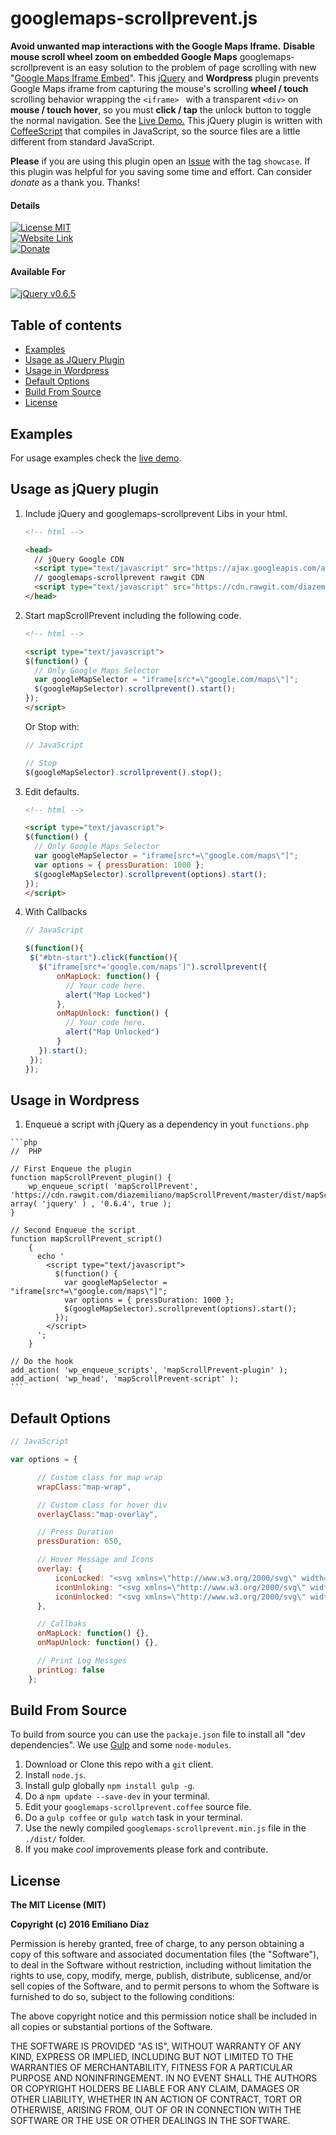 # googlemaps-scrollprevent.js
**Avoid unwanted map interactions with the Google Maps Iframe.**
**Disable mouse scroll wheel zoom on embedded Google Maps**
googlemaps-scrollprevent is an easy solution to the problem of page scrolling with new "[Google Maps Iframe Embed](https://developers.google.com/maps/documentation/embed/guide)".
This [jQuery](http://www.jquery.com) and **Wordpress** plugin prevents Google Maps iframe from capturing the mouse's scrolling **wheel / touch** scrolling behavior wrapping the ``` <iframe>  ``` with a transparent ``` <div> ``` on **mouse / touch hover**, so you must **click / tap** the unlock button to toggle the normal navigation. See the [Live Demo.](http://diazemiliano.github.io/googlemaps-scrollprevent)
This jQuery plugin is written with [CoffeeScript](http://coffeescript.org/) that compiles in JavaScript, so the source files are a little different from standard JavaScript.

**Please** if you are using this plugin open an [Issue](https://github.com/diazemiliano/googlemaps-scrollprevent/labels/showcase) with the tag ```showcase```. If this plugin was helpful for you saving some time and effort. Can consider *donate* as a thank you. Thanks!

#### Details
[![License MIT](https://img.shields.io/badge/license-MIT-blue.svg)](https://github.com/diazemiliano/googlemaps-scrollprevent/blob/master/LICENSE)
<br/>[![Website Link](https://img.shields.io/badge/website-http%3A%2F%2Fdiazemiliano.github.io%2Fgooglemaps--scrollprevent-blue.svg)](http://diazemiliano.github.io/googlemaps-scrollprevent/)
<br/>[![Donate](https://img.shields.io/badge/Donate-PayPal-brightgreen.svg)](https://www.paypal.com/cgi-bin/webscr?cmd=_s-xclick&hosted_button_id=ZKPEV6DZ2RQ78)

#### Available For
[![jQuery v0.6.5](https://img.shields.io/badge/jQuery-v0.6.5-green.svg)](https://github.com/diazemiliano/googlemaps-scrollprevent/releases)

## Table of contents
- [Examples](#examples)
- [Usage as JQuery Plugin](#usage-as-jquery-plugin)
- [Usage in Wordpress](#usage-in-wordpress)
- [Default Options](#default-options)
- [Build From Source](#build-from-source)
- [License](#license)

## Examples
For usage examples check the [live demo](http://diazemiliano.github.io/googlemaps-scrollprevent).

## Usage as jQuery plugin
1. Include jQuery and googlemaps-scrollprevent Libs in your html.

    ```html
    <!-- html -->

    <head>
      // jQuery Google CDN
      <script type="text/javascript" src="https://ajax.googleapis.com/ajax/libs/jquery/2.1.4/jquery.min.js?ver=2.1.4"></script>
      // googlemaps-scrollprevent rawgit CDN
      <script type="text/javascript" src="https://cdn.rawgit.com/diazemiliano/googlemaps-scrollprevent/master/dist/googlemaps-scrollprevent.min.js"></script>
    </head>
    ```

1. Start mapScrollPrevent including the following code.

    ```html
    <!-- html -->

    <script type="text/javascript">
    $(function() {
      // Only Google Maps Selector
      var googleMapSelector = "iframe[src*=\"google.com/maps\"]";
      $(googleMapSelector).scrollprevent().start();
    });
    </script>
    ```
    Or Stop with:
    ```js
    // JavaScript

    // Stop
    $(googleMapSelector).scrollprevent().stop();
    ```

1. Edit defaults.

    ```html
    <!-- html -->

    <script type="text/javascript">
    $(function() {
      // Only Google Maps Selector
      var googleMapSelector = "iframe[src*=\"google.com/maps\"]";
      var options = { pressDuration: 1000 };
      $(googleMapSelector).scrollprevent(options).start();
    });
    </script>
    ```

1. With Callbacks

    ```js
    // JavaScript

    $(function(){
     $("#btn-start").click(function(){
       $("iframe[src*='google.com/maps']").scrollprevent({
           onMapLock: function() {
             // Your code here.
             alert("Map Locked")
           },
           onMapUnlock: function() {
             // Your code here.
             alert("Map Unlocked")
           }
       }).start();
     });
    });
    ```

## Usage in Wordpress
  1. Enqueue a script with jQuery as a dependency in yout ```functions.php```

    ```php
    //  PHP

    // First Enqueue the plugin
    function mapScrollPrevent_plugin() {
        wp_enqueue_script( 'mapScrollPrevent', 'https://cdn.rawgit.com/diazemiliano/mapScrollPrevent/master/dist/mapScrollPrevent.min.js', array( 'jquery' ) , '0.6.4', true );
    }

    // Second Enqueue the script
    function mapScrollPrevent_script()
        {
          echo '
            <script type="text/javascript">
              $(function() {
                var googleMapSelector = "iframe[src*=\"google.com/maps\"]";
                var options = { pressDuration: 1000 };
                $(googleMapSelector).scrollprevent(options).start();
              });
            </script>
          ';
        }

    // Do the hook
    add_action( 'wp_enqueue_scripts', 'mapScrollPrevent-plugin' );
    add_action( 'wp_head', 'mapScrollPrevent-script' );
    ```

## Default Options
```js
// JavaScript

var options = {

      // Custom class for map wrap
      wrapClass:"map-wrap",

      // Custom class for hover div
      overlayClass:"map-overlay",

      // Press Duration
      pressDuration: 650,

      // Hover Message and Icons
      overlay: {
          iconLocked: "<svg xmlns=\"http://www.w3.org/2000/svg\" width=\"22\" height=\"22\" viewBox=\"0 0 1792 1792\" > <path transform=\"translate(1)\" d=\"M640 768h512v-192q0-106-75-181t-181-75-181 75-75 181v192zm832 96v576q0 40-28 68t-68 28h-960q-40 0-68-28t-28-68v-576q0-40 28-68t68-28h32v-192q0-184 132-316t316-132 316 132 132 316v192h32q40 0 68 28t28 68z\" /> </svg>",
          iconUnloking: "<svg xmlns=\"http://www.w3.org/2000/svg\" width=\"22\" height=\"22\" viewBox=\"0 0 1792 1792\"> <path transform=\"translate(1)\" d=\"M1376 768q40 0 68 28t28 68v576q0 40-28 68t-68 28h-960q-40 0-68-28t-28-68v-576q0-40 28-68t68-28h32v-320q0-185 131.5-316.5t316.5-131.5 316.5 131.5 131.5 316.5q0 26-19 45t-45 19h-64q-26 0-45-19t-19-45q0-106-75-181t-181-75-181 75-75 181v320h736z\" /> </svg>",
          iconUnlocked: "<svg xmlns=\"http://www.w3.org/2000/svg\" width=\"22\" height=\"22\" viewBox=\"0 0 1792 1792\"> <path transform=\"translate(1)\" d=\"M1728 576v256q0 26-19 45t-45 19h-64q-26 0-45-19t-19-45v-256q0-106-75-181t-181-75-181 75-75 181v192h96q40 0 68 28t28 68v576q0 40-28 68t-68 28h-960q-40 0-68-28t-28-68v-576q0-40 28-68t68-28h672v-192q0-185 131.5-316.5t316.5-131.5 316.5 131.5 131.5 316.5z\" /> </svg>"
      },

      // Callbaks
      onMapLock: function() {},
      onMapUnlock: function() {},

      // Print Log Messges
      printLog: false
    };
```

## Build From Source
To build from source you can use the ```packaje.json``` file to install all "dev dependencies". We use [Gulp](gulpjs.com/) and some ```node-modules```.

1. Download or Clone this repo with a ```git``` client.
2. Install ```node.js```.
3. Install gulp globally ```npm install gulp -g```.
4. Do a ```npm update --save-dev``` in your terminal.
5. Edit your ```googlemaps-scrollprevent.coffee``` source file.
6. Do a ```gulp coffee``` or ```gulp watch``` task in your terminal.
7. Use the newly compiled ```googlemaps-scrollprevent.min.js``` file in the ```./dist/``` folder.
8. If you make *cool* improvements please fork and contribute.

## License
**The MIT License (MIT)**

**Copyright (c) 2016 Emiliano Díaz**

Permission is hereby granted, free of charge, to any person obtaining a copy
of this software and associated documentation files (the "Software"), to deal
in the Software without restriction, including without limitation the rights
to use, copy, modify, merge, publish, distribute, sublicense, and/or sell
copies of the Software, and to permit persons to whom the Software is
furnished to do so, subject to the following conditions:

The above copyright notice and this permission notice shall be included in all
copies or substantial portions of the Software.

THE SOFTWARE IS PROVIDED "AS IS", WITHOUT WARRANTY OF ANY KIND, EXPRESS OR
IMPLIED, INCLUDING BUT NOT LIMITED TO THE WARRANTIES OF MERCHANTABILITY,
FITNESS FOR A PARTICULAR PURPOSE AND NONINFRINGEMENT. IN NO EVENT SHALL THE
AUTHORS OR COPYRIGHT HOLDERS BE LIABLE FOR ANY CLAIM, DAMAGES OR OTHER
LIABILITY, WHETHER IN AN ACTION OF CONTRACT, TORT OR OTHERWISE, ARISING FROM,
OUT OF OR IN CONNECTION WITH THE SOFTWARE OR THE USE OR OTHER DEALINGS IN THE
SOFTWARE.
